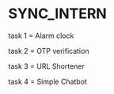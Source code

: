 # SYNC_INTERN

task 1 = Alarm clock

task 2 = OTP verification

task 3 = URL Shortener

task 4 = Simple Chatbot
